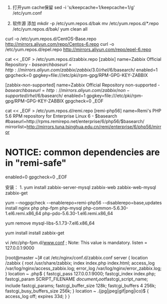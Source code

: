 1. 打开yum cache保留
sed -i 's/keepcache=1/keepcache=1/g' /etc/yum.conf

2.  软件源 添加
mkdir -p /etc/yum.repos.d/bak
mv /etc/yum.repos.d/*.repo /etc/yum.repos.d/bak/
yum clean all

curl -o /etc/yum.repos.d/CentOS-Base.repo http://mirrors.aliyun.com/repo/Centos-6.repo
curl -o /etc/yum.repos.d/epel.repo http://mirrors.aliyun.com/repo/epel-6.repo

cat << _EOF > /etc/yum.repos.d/zabbix.repo
[zabbix]
name=Zabbix Official Repository - $basearch
baseurl=http://mirrors.aliyun.com/zabbix/zabbix/3.0/rhel/6/$basearch/
enabled=1
gpgcheck=0
gpgkey=file:///etc/pki/rpm-gpg/RPM-GPG-KEY-ZABBIX

[zabbix-non-supported]
name=Zabbix Official Repository non-supported - $basearch 
baseurl=http://mirrors.aliyun.com/zabbix/non-supported/rhel/6/$basearch/
enabled=1
gpgkey=file:///etc/pki/rpm-gpg/RPM-GPG-KEY-ZABBIX
gpgcheck=0
_EOF

cat << _EOF > /etc/yum.repos.d/remi.repo
[remi-php56]
name=Remi's PHP 5.6 RPM repository for Enterprise Linux 6 - $basearch
#baseurl=http://rpms.remirepo.net/enterprise/6/php56/$basearch/
mirrorlist=http://mirrors.tuna.tsinghua.edu.cn/remi/enterprise/6/php56/mirror
# NOTICE: common dependencies are in "remi-safe"
enabled=0
gpgcheck=0
_EOF



安装：
1. 
yum install zabbix-server-mysql zabbix-web zabbix-web-mysql zabbix-get

yum --nogpgcheck --enablerepo=remi-php56 --disablerepo=base,updates install nginx  php php-fpm php-mysql php-common-5.6.30-1.el6.remi.x86_64 php-pdo-5.6.30-1.el6.remi.x86_64

yum remove mysql-libs-5.1.73-7.el6.x86_64

yum install install zabbix-get











vi /etc/php-fpm.d/www.conf
; Note: This value is mandatory.
listen = 127.0.0.1:9000







[root@master ~]# cat /etc/nginx/conf.d/zabbix.conf
server {
    location /zabbix {
            root   /usr/share/zabbix;
            index index.php index.html;
            access_log   /var/log/nginx/access_zabbix.log;
            error_log   /var/log/nginx/error_zabbix.log;
        }
    location ~ \.php$ {
        fastcgi_pass 127.0.0.1:9000;
        fastcgi_index index.php;
        fastcgi_param SCRIPT_FILENAME $document_root$fastcgi_script_name;
        include fastcgi_params;
        fastcgi_buffer_size 128k;
        fastcgi_buffers 4 256k;
        fastcgi_busy_buffers_size 256k;
    }
    location ~ \.(jpg|jpeg|gif|png|ico)$ {
    access_log	off;
    expires		33d;
    }
}